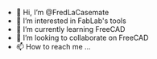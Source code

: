 - 👋 Hi, I’m @FredLaCasemate
- 👀 I’m interested in FabLab's tools
- 🌱 I’m currently learning FreeCAD
- 💞️ I’m looking to collaborate on FreeCAD
- 📫 How to reach me ...

<!---
FredLaCasemate/FredLaCasemate is a ✨ special ✨ repository because its `README.md` (this file) appears on your GitHub profile.
You can click the Preview link to take a look at your changes.
--->
